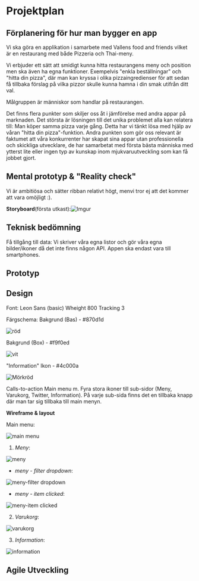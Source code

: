 
# Projektplan

## Förplanering för hur man bygger en app
Vi ska göra en applikation i samarbete med Vallens food and friends vilket är en restaurang med både Pizzeria och Thai-meny.

Vi erbjuder ett sätt att smidigt kunna hitta restaurangens meny och position men ska även ha egna funktioner. Exempelvis "enkla beställningar" och "hitta din pizza", där man kan kryssa i olika pizzaingredienser för att sedan få tillbaka förslag på vilka pizzor skulle kunna hamna i din smak utifrån ditt val.

Målgruppen är människor som handlar på restaurangen.

Det finns flera punkter som skiljer oss åt i jämförelse med andra appar på marknaden. Det största är lösningen till det unika problemet alla kan relatera till: Man köper samma pizza varje gång. Detta har vi tänkt lösa med hjälp av våran "hitta din pizza"-funktion. Andra punkten som gör oss relevant är faktumet att våra konkurrenter har skapat sina appar utan professionella och skickliga utvecklare, de har samarbetat med första bästa människa med ytterst lite eller ingen typ av kunskap inom mjukvaruutveckling som kan få jobbet gjort.

## Mental prototyp & "Reality check"
Vi är ambitiösa och sätter ribban relativt högt, menvi tror ej att det kommer att vara omöjligt :).

**Storyboard**(första utkast):![Imgur](https://imgur.com/naU8oTj.png)
## Teknisk bedömning
Få tillgång till data: Vi skriver våra egna listor och gör våra egna bilder/ikoner då det inte finns någon API.
Appen ska endast vara till smartphones.
## Prototyp
## Design
Font: Leon Sans (basic)
  Wheight 800
  Tracking 3
  

Färgschema:
Bakgrund (Bas) - #870d1d 

![röd](https://i.imgur.com/NYWz3Ax.png)

Bakgrund (Box) - #f9f0ed  

![vit](https://i.imgur.com/xKg7FUM.png)

"Information" Ikon - #4c000a 

![Mörkröd](https://i.imgur.com/4EJcwtc.png)

Calls-to-action
Main menu m. Fyra stora ikoner till sub-sidor (Meny, Varukorg, Twitter, Information).
På varje sub-sida finns det en tillbaka knapp där man tar sig tillbaka till main menyn. 


**Wireframe & layout**


Main menu:

![main menu](https://i.gyazo.com/ef157ecbd0c9231155aa9b94e7912cc1.png)


 1. *Meny*:
 
![meny](https://i.gyazo.com/3f16c4dcd3735a98f10cb62815dcb624.png)


 - *meny - filter dropdown*:

![meny-filter dropdown](https://i.gyazo.com/c4a6ed1d09c4a9b86301800a12f88be9.png)


 - *meny - item clicked*:
 
![meny-item clicked](https://i.gyazo.com/36d3e0b7b8b49083f6d9eeea704959c0.png)


 2. *Varukorg*:
 
![varukorg](https://i.gyazo.com/c8aa9ee6f5a5283db6a63a101b56a591.png)


 3. *Information*:
 
![information](https://i.gyazo.com/be09e542ee47c05bcb6e66aacdf7e9b7.png)

## Agile Utveckling
